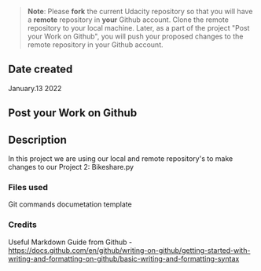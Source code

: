 >**Note**: Please **fork** the current Udacity repository so that you will have a **remote** repository in **your** Github account. Clone the remote repository to your local machine. Later, as a part of the project "Post your Work on Github", you will push your proposed changes to the remote repository in your Github account.

## Date created
January.13 2022

## Post your Work on Github

## Description
In this project we are using our local and remote repository's to make changes to our Project 2: Bikeshare.py 

### Files used
Git commands documetation template

### Credits
Useful Markdown Guide from Github - https://docs.github.com/en/github/writing-on-github/getting-started-with-writing-and-formatting-on-github/basic-writing-and-formatting-syntax

